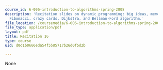 ```yaml
---
course_id: 6-006-introduction-to-algorithms-spring-2008
description: 'Recitation slides on dynamic programming: big ideas, memoization in
  Fibonacci, crazy cards, Dijkstra, and Bellman-Ford algorithm.'
file_location: /coursemedia/6-006-introduction-to-algorithms-spring-2008/d0d1b0666eda54f5b85717b26d0f5d2b_recitation16.pdf
file_type: application/pdf
layout: pdf
title: Recitation 16
type: course
uid: d0d1b0666eda54f5b85717b26d0f5d2b

---
```

None